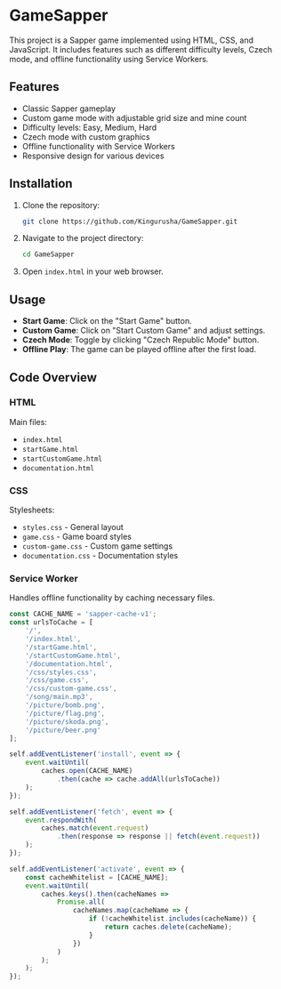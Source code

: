 # GameSapper

This project is a Sapper game implemented using HTML, CSS, and JavaScript. It includes features such as different difficulty levels, Czech mode, and offline functionality using Service Workers.

## Features

- Classic Sapper gameplay
- Custom game mode with adjustable grid size and mine count
- Difficulty levels: Easy, Medium, Hard
- Czech mode with custom graphics
- Offline functionality with Service Workers
- Responsive design for various devices

## Installation

1. Clone the repository:
    ```bash
    git clone https://github.com/Kingurusha/GameSapper.git
    ```

2. Navigate to the project directory:
    ```bash
    cd GameSapper
    ```

3. Open `index.html` in your web browser.

## Usage

- **Start Game**: Click on the "Start Game" button.
- **Custom Game**: Click on "Start Custom Game" and adjust settings.
- **Czech Mode**: Toggle by clicking "Czech Republic Mode" button.
- **Offline Play**: The game can be played offline after the first load.

## Code Overview

### HTML

Main files:
- `index.html`
- `startGame.html`
- `startCustomGame.html`
- `documentation.html`

### CSS

Stylesheets:
- `styles.css` - General layout
- `game.css` - Game board styles
- `custom-game.css` - Custom game settings
- `documentation.css` - Documentation styles

### Service Worker

Handles offline functionality by caching necessary files.

```javascript
const CACHE_NAME = 'sapper-cache-v1';
const urlsToCache = [
    '/',
    '/index.html',
    '/startGame.html',
    '/startCustomGame.html',
    '/documentation.html',
    '/css/styles.css',
    '/css/game.css',
    '/css/custom-game.css',
    '/song/main.mp3',
    '/picture/bomb.png',
    '/picture/flag.png',
    '/picture/skoda.png',
    '/picture/beer.png'
];

self.addEventListener('install', event => {
    event.waitUntil(
        caches.open(CACHE_NAME)
            .then(cache => cache.addAll(urlsToCache))
    );
});

self.addEventListener('fetch', event => {
    event.respondWith(
        caches.match(event.request)
            .then(response => response || fetch(event.request))
    );
});

self.addEventListener('activate', event => {
    const cacheWhitelist = [CACHE_NAME];
    event.waitUntil(
        caches.keys().then(cacheNames => 
            Promise.all(
                cacheNames.map(cacheName => {
                    if (!cacheWhitelist.includes(cacheName)) {
                        return caches.delete(cacheName);
                    }
                })
            )
        );
    );
});

